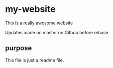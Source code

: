 # my-website

This is a really awesome website

Updates made on master on Github before rebase

## purpose

This file is just a readme file.
